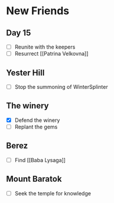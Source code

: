 # New Friends

## Day 15

- [ ] Reunite with the keepers
- [ ] Resurrect [[Patrina Velkovna]]

## Yester Hill

- [ ] Stop the summoning of WinterSplinter

## The winery

- [x] Defend the winery
- [ ] Replant the gems

## Berez

- [ ] Find [[Baba Lysaga]]

## Mount Baratok

- [ ] Seek the temple for knowledge